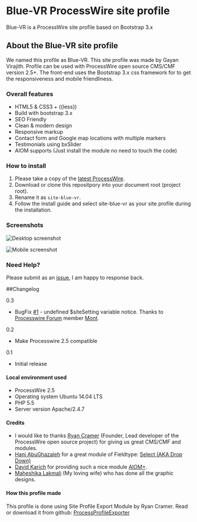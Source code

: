 # Blue-VR ProcessWire site profile

Blue-VR is a ProcessWire site profile based on Bootstrap 3.x

## About the Blue-VR site profile

We named this profile as Blue-VR. This site profile was made by Gayan Virajith. Profile can be used 
with ProcessWire open source CMS/CMF version 2.5+. The front-end uses the Bootstrap 3.x css framework 
for to get the responsiveness and mobile friendliness.

### Overall features

 * HTML5 & CSS3 + ({less})
 * Build with bootstrap 3.x
 * SEO Friendly
 * Clean & modern design
 * Responsive markup
 * Contact form and Google map locations with multiple markers
 * Testimonials using bxSlider
 * AIOM supports (Just install the module no need to touch the code)

### How to install

1. Please take a copy of the [latest ProcessWire](http://processwire.com/download/).
2. Download or clone this repositpory into your document root (project root). 
3. Rename it as `site-blue-vr`.
4. Follow the install guide and select site-blue-vr as your site profile during the installation. 

### Screenshots

![Desktop screenshot](https://raw.githubusercontent.com/gayanvirajith/BlueVrSiteProfile/master/blue-vr-home-desktop.jpg "Desktop screen")

![Mobile screenshot](https://raw.githubusercontent.com/gayanvirajith/BlueVrSiteProfile/master/blue-vr-home-mobile.jpg "Mobile screen")

### Need Help?

Please submit as an 
[issue](https://github.com/gayanvirajith/BlueVrSiteProfile/issues/new), I am happy 
to response back.

##Changelog

0.3

- BugFix [#1](https://github.com/gayanvirajith/BlueVrSiteProfile/issues/1) - undefined $siteSetting variable notice. Thanks to [Processwire Forum](https://processwire.com/talk/topic/6647-blue-vr-processwire-site-profile/#entry86685) member [Mont](https://processwire.com/talk/user/2755-mont/). 

0.2

- Make Processwire 2.5 compatible

0.1

- Initial release

#### Local environment used

 * ProcessWire 2.5
 * Operating system Ubuntu 14.04 LTS
 * PHP 5.5
 * Server version Apache/2.4.7

#### Credits

 * I would like to thanks [Ryan Cramer](https://github.com/ryancramerdesign/) (Founder, Lead developer of the ProcessWire open source project) for giving us great CMS/CMF and modules.
 * [Hani AbuGhazaleh](https://github.com/Hani79) for a great module of Fieldtype: [Select (AKA Drop Down)](https://github.com/Hani79/Processwire_FieldType_Select_Drop_Down)
 * [David Karich](https://github.com/FlipZoomMedia) for providing such a nice module [AIOM+](https://github.com/FlipZoomMedia/ProcessWire-AIOM-All-In-One-Minify).
 * [Maheshika Lakmali](http://maheshikalakmali.github.io) (My loving wife) who has done all the graphic designs. 

#### How this profile made

This profile is done using Site Profile Export Module by Ryan Cramer. Read or download it from github: [ProcessProfileExporter](https://github.com/ryancramerdesign/ProcessExportProfile)
